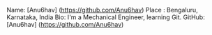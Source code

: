 Name: [Anu6hav] (https://github.com/Anu6hav)
Place : Bengaluru, Karnataka, India
Bio: I'm a Mechanical Engineer, learning Git.
GitHub: [Anu6hav] (https://github.com/Anu6hav)
